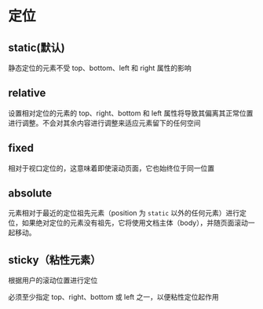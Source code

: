 # 定位

## static(默认)

静态定位的元素不受 top、bottom、left 和 right 属性的影响

## relative

设置相对定位的元素的 top、right、bottom 和 left 属性将导致其偏离其正常位置进行调整。不会对其余内容进行调整来适应元素留下的任何空间

## fixed

相对于视口定位的，这意味着即使滚动页面，它也始终位于同一位置

## absolute

元素相对于最近的定位祖先元素（position 为 `static` 以外的任何元素）进行定位，如果绝对定位的元素没有祖先，它将使用文档主体（body），并随页面滚动一起移动。

## sticky（粘性元素）

根据用户的滚动位置进行定位

必须至少指定 top、right、bottom 或 left 之一，以便粘性定位起作用
